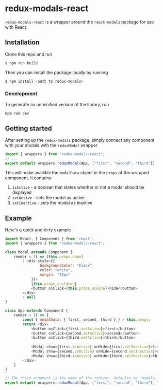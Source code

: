 # redux-modals-react

`redux-modals-react` is a wrapper around the `react-modals` package for use with React.

## Installation

Clone this repo and run

```bash
$ npm run build
```

Then you can install the package locally by running

```bash
$ npm install <path to redux-modals>
```

### Development

To generate an unminified version of the library, run

```bash
npm run dev
```

## Getting started

After setting up the `redux-modals` package, simply connect any component with your modals with the `reduxModal` wrapper

```javascript
import { wrappers } from 'redux-modals-react';
// ...
export default wrappers.reduxModal(App, ["first", "second", "third"])
```

This will make availible the `modalData` object in the `props` of the wrapped component. It contains

1. `isActive` - a boolean that states whether or not a modal should be displayed
2. `setActive` - sets the modal as active
3. `setInactive` - sets the modal as inactive

## Example

Here's a quick and dirty example

```javascript
import React, { Component } from 'react';
import { wrappers } from 'redux-modals-react';

class Modal extends Component {
    render = () => (this.props.show)
        ? <div style={{
                backgroundColor: "black",
                color: "white",
                margin: "15px"
            }}>
            {this.props.children}
            <button onClick={this.props.onHide}>hide</button>
        </div>
        : null
}

class App extends Component {
    render = () => {
        const { modalData: { first, second, third } } = this.props;
        return <div>
            <button onClick={first.setActive}>first</button>
            <button onClick={second.setActive}>second</button>
            <button onClick={third.setActive}>third</button>
            
            <Modal show={first.isActive} onHide={first.setInactive}>first</Modal>
            <Modal show={second.isActive} onHide={second.setInactive}>second</Modal>
            <Modal show={third.isActive} onHide={third.setInactive}>third</Modal>
        </div>
    }
}

// The third argument is the name of the reducer. Defaults to 'modals'.
export default wrappers.reduxModal(App, ["first", "second", "third"], "modalsReducer")
```
